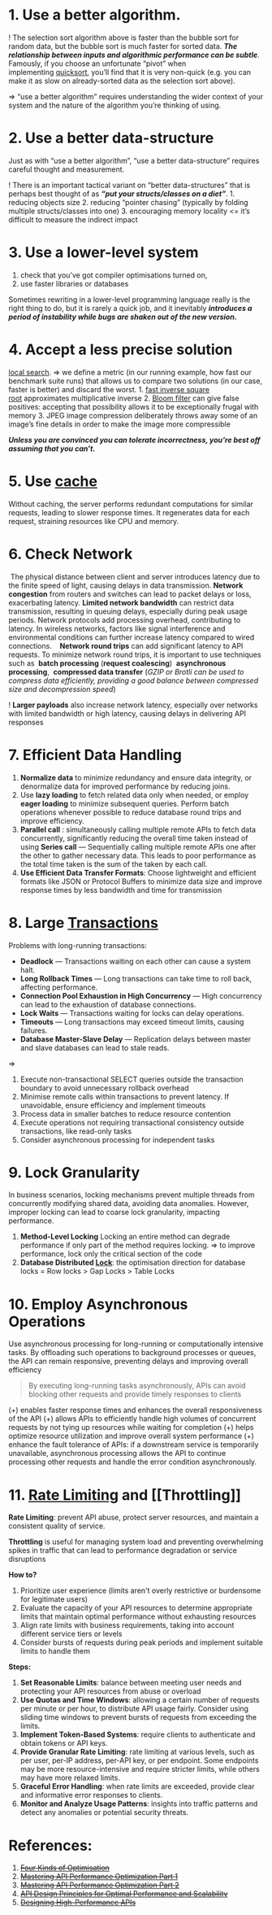 

# 1. Use a better algorithm.

! The selection sort algorithm above is faster than the bubble sort for random data, but the bubble sort is much faster for sorted data. ***The relationship between inputs and algorithmic performance can be subtle***. Famously, if you choose an unfortunate “pivot” when implementing [quicksort](https://en.wikipedia.org/wiki/Quicksort), you’ll find that it is very non-quick (e.g. you can make it as slow on already-sorted data as the selection sort above).

=> “use a better algorithm” requires understanding the wider context of your system and the nature of the algorithm you’re thinking of using.

# 2. Use a better data-structure

Just as with “use a better algorithm”, “use a better data-structure” requires careful thought and measurement.

! There is an important tactical variant on “better data-structures” that is perhaps best thought of as ***“put your structs/classes on a diet”***.
	1. reducing objects size
	2. reducing “pointer chasing” (typically by folding multiple structs/classes into one)
	3. encouraging memory locality <= it’s difficult to measure the indirect impact

# 3. Use a lower-level system

1. check that you’ve got compiler optimisations turned on, 
2. use faster libraries or databases

Sometimes rewriting in a lower-level programming language really is the right thing to do, but it is rarely a quick job, and it inevitably ***introduces a period of instability while bugs are shaken out of the new version.***

# 4. Accept a less precise solution

[local search](https://en.wikipedia.org/wiki/Local_search_(optimization)). => we define a metric (in our running example, how fast our benchmark suite runs) that allows us to compare two solutions (in our case, faster is better) and discard the worst. 
	1. [fast inverse square root](https://en.wikipedia.org/wiki/Fast_inverse_square_root) approximates multiplicative inverse
	2. [Bloom filter](https://en.wikipedia.org/wiki/Bloom_filter) can give false positives: accepting that possibility allows it to be exceptionally frugal with memory
	3. JPEG image compression deliberately throws away some of an image’s fine details in order to make the image more compressible

***Unless you are convinced you can tolerate incorrectness, you’re best off assuming that you can’t.***

# 5. Use [cache](0.%20Cache.md)

Without caching, the server performs redundant computations for similar requests, leading to slower response times. It regenerates data for each request, straining resources like CPU and memory.

# 6. Check Network

 The physical distance between client and server introduces latency due to the finite speed of light, causing delays in data transmission. **Network congestion** from routers and switches can lead to packet delays or loss, exacerbating latency. **Limited network bandwidth** can restrict data transmission, resulting in queuing delays, especially during peak usage periods. Network protocols add processing overhead, contributing to latency. In wireless networks, factors like signal interference and environmental conditions can further increase latency compared to wired connections.
 
 **Network round trips** can add significant latency to API requests. To minimize network round trips, it is important to use techniques such as 
	 **batch processing** (**request coalescing**) 
	 **asynchronous processing**, 
	 **compressed data transfer** (*GZIP or Brotli can be used to compress data efficiently, providing a good balance between compressed size and decompression speed*)

! **Larger payloads** also increase network latency, especially over networks with limited bandwidth or high latency, causing delays in delivering API responses

# 7.  Efficient Data Handling

1. **Normalize data** to minimize redundancy and ensure data integrity, or denormalize data for improved performance by reducing joins.
2. Use **lazy loading** to fetch related data only when needed, or employ **eager loading** to minimize subsequent queries. Perform batch operations whenever possible to reduce database round trips and improve efficiency.
3. **Parallel call** : simultaneously calling multiple remote APIs to fetch data concurrently, significantly reducing the overall time taken instead of using **Series call** — Sequentially calling multiple remote APIs one after the other to gather necessary data. This leads to poor performance as the total time taken is the sum of the taken by each call.
4. **Use Efficient Data Transfer Formats**: Choose lightweight and efficient formats like JSON or Protocol Buffers to minimize data size and improve response times by less bandwidth and time for transmission

# 8. Large [Transactions](1.%20Software%20Engineering/3.%20Database/OTLP/SQL/3.%20Transactions/_Base.md)

Problems with long-running transactions:
- **Deadlock** — Transactions waiting on each other can cause a system halt.
- **Long Rollback Times** — Long transactions can take time to roll back, affecting performance.
- **Connection Pool Exhaustion in High Concurrency** — High concurrency can lead to the exhaustion of database connections.
- **Lock Waits** — Transactions waiting for locks can delay operations.
- **Timeouts** — Long transactions may exceed timeout limits, causing failures.
- **Database Master-Slave Delay** — Replication delays between master and slave databases can lead to stale reads.

=>
1. Execute non-transactional SELECT queries outside the transaction boundary to avoid unnecessary rollback overhead
2. Minimise remote calls within transactions to prevent latency. If unavoidable, ensure efficiency and implement timeouts
3. Process data in smaller batches to reduce resource contention
4. Execute operations not requiring transactional consistency outside transactions, like read-only tasks
5. Consider asynchronous processing for independent tasks

# 9. **Lock Granularity**

In business scenarios, locking mechanisms prevent multiple threads from concurrently modifying shared data, avoiding data anomalies. However, improper locking can lead to coarse lock granularity, impacting performance.

1. **Method-Level Locking** Locking an entire method can degrade performance if only part of the method requires locking. => to improve performance, lock only the critical section of the code
2. **Database Distributed [Lock](Transaction%20Range%20Locks.md)**: the optimisation direction for database locks = Row locks > Gap Locks > Table Locks

# 10. **Employ Asynchronous Operations**

Use asynchronous processing for long-running or computationally intensive tasks. By offloading such operations to background processes or queues, the API can remain responsive, preventing delays and improving overall efficiency

> By executing long-running tasks asynchronously, APIs can avoid blocking other requests and provide timely responses to clients

(+) enables faster response times and enhances the overall responsiveness of the API
(+) allows APIs to efficiently handle high volumes of concurrent requests by not tying up resources while waiting for completion
(+) helps optimize resource utilization and improve overall system performance
(+) enhance the fault tolerance of APIs: if a downstream service is temporarily unavailable, asynchronous processing allows the API to continue processing other requests and handle the error condition asynchronously.

# 11. [Rate Limiting](1.%20Software%20Engineering/2.%20Architecture/1.%20Concepts/Rate%20Limiting.md) and [[Throttling]]

**Rate Limiting**: prevent API abuse, protect server resources, and maintain a consistent quality of service.

**Throttling** is useful for managing system load and preventing overwhelming spikes in traffic that can lead to performance degradation or service disruptions

**How to?**
1. Prioritize user experience (limits aren't overly restrictive or burdensome for legitimate users)
2. Evaluate the capacity of your API resources to determine appropriate limits that maintain optimal performance without exhausting resources
3. Align rate limits with business requirements, taking into account different service tiers or levels
4. Consider bursts of requests during peak periods and implement suitable limits to handle them

**Steps:**
1. **Set Reasonable Limits**: balance between meeting user needs and protecting your API resources from abuse or overload
2. **Use Quotas and Time Windows**: allowing a certain number of requests per minute or per hour, to distribute API usage fairly. Consider using sliding time windows to prevent bursts of requests from exceeding the limits.
3. **Implement Token-Based Systems**: require clients to authenticate and obtain tokens or API keys.
4. **Provide Granular Rate Limiting**: rate limiting at various levels, such as per user, per-IP address, per-API key, or per endpoint. Some endpoints may be more resource-intensive and require stricter limits, while others may have more relaxed limits.
5. **Graceful Error Handling**: when rate limits are exceeded, provide clear and informative error responses to clients.
6. **Monitor and Analyze Usage Patterns**: insights into traffic patterns and detect any anomalies or potential security threats.

# References:

1. ~~[Four Kinds of Optimisation](https://tratt.net/laurie/blog/2023/four_kinds_of_optimisation.html)~~
2. ~~[Mastering API Performance Optimization Part 1](https://jinlow.medium.com/mastering-api-performance-optimization-1-4f82ac5cf792)~~
3. ~~[Mastering API Performance Optimization Part 2](https://jinlow.medium.com/mastering-api-performance-optimization-2-2b078f893272)~~
4. ~~[API Design Principles for Optimal Performance and Scalability](https://dzone.com/articles/api-design-principles-for-optimal-performance-and-2)~~
5. ~~[Designing High-Performance APIs](https://dzone.com/articles/designing-high-performance-apis)~~